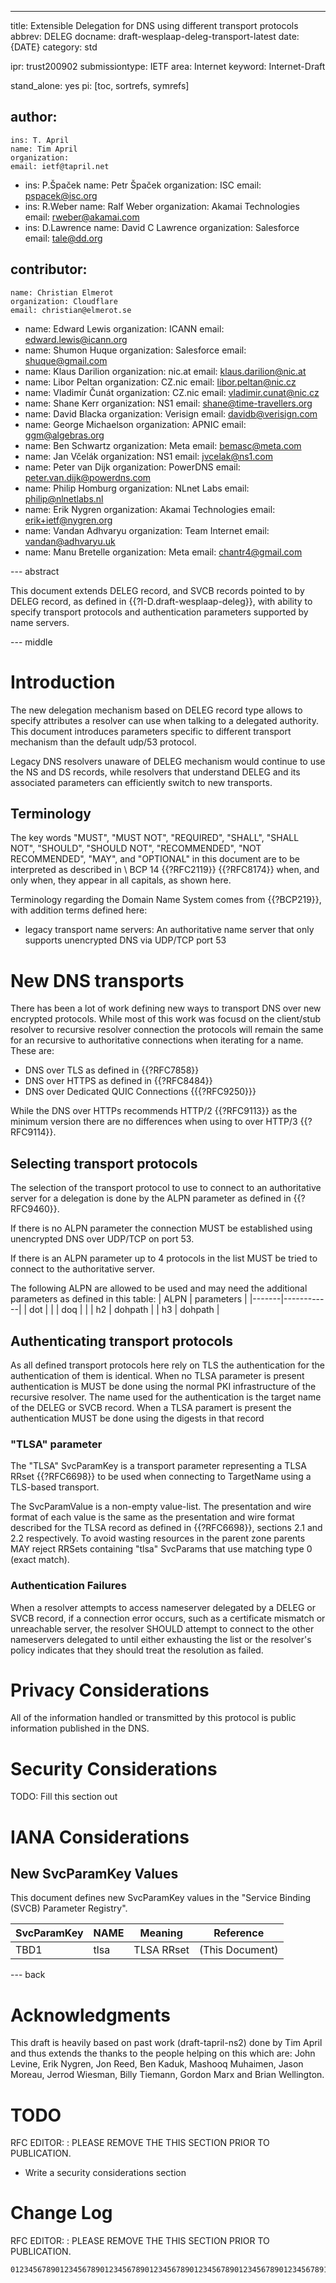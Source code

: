 ---
title: Extensible Delegation for DNS using different transport protocols
abbrev: DELEG
docname: draft-wesplaap-deleg-transport-latest
date: {DATE}
category: std

ipr: trust200902
submissiontype: IETF
area: Internet
keyword: Internet-Draft

stand_alone: yes
pi: [toc, sortrefs, symrefs]

author:
-
    ins: T. April
    name: Tim April
    organization:
    email: ietf@tapril.net
-
    ins: P.Špaček
    name: Petr Špaček
    organization: ISC
    email: pspacek@isc.org
-
    ins: R.Weber
    name: Ralf Weber
    organization: Akamai Technologies
    email: rweber@akamai.com
-
    ins: D.Lawrence
    name: David C Lawrence
    organization: Salesforce
    email: tale@dd.org

contributor:
-
    name: Christian Elmerot
    organization: Cloudflare
    email: christian@elmerot.se
-
    name: Edward Lewis
    organization: ICANN
    email: edward.lewis@icann.org
-
    name: Shumon Huque
    organization: Salesforce
    email: shuque@gmail.com
-
    name: Klaus Darilion
    organization: nic.at
    email: klaus.darilion@nic.at
-
    name: Libor Peltan
    organization: CZ.nic
    email: libor.peltan@nic.cz
-
    name: Vladimír Čunát
    organization: CZ.nic
    email: vladimir.cunat@nic.cz
-
    name: Shane Kerr
    organization: NS1
    email: shane@time-travellers.org
-
    name: David Blacka
    organization: Verisign
    email: davidb@verisign.com
-
    name: George Michaelson
    organization: APNIC
    email: ggm@algebras.org
-
    name: Ben Schwartz
    organization: Meta
    email: bemasc@meta.com
-
    name: Jan Včelák
    organization: NS1
    email: jvcelak@ns1.com
-
    name: Peter van Dijk
    organization: PowerDNS
    email: peter.van.dijk@powerdns.com
-
    name: Philip Homburg
    organization: NLnet Labs
    email: philip@nlnetlabs.nl
-
    name: Erik Nygren
    organization: Akamai Technologies
    email: erik+ietf@nygren.org
-
    name: Vandan Adhvaryu
    organization: Team Internet
    email: vandan@adhvaryu.uk
-
    name: Manu Bretelle
    organization: Meta
    email: chantr4@gmail.com

--- abstract

This document extends DELEG record, and SVCB records pointed to by DELEG record, as defined in {{?I-D.draft-wesplaap-deleg}}, with ability to specify transport protocols and authentication parameters supported by name servers.

--- middle

# Introduction

The new delegation mechanism based on DELEG record type allows to specify attributes a resolver can use when talking to a delegated authority. This document introduces parameters specific to different transport mechanism than the default udp/53 protocol.

Legacy DNS resolvers unaware of DELEG mechanism would continue to use the NS and DS records, while resolvers that understand DELEG and its associated parameters can efficiently switch to new transports.

## Terminology

The key words "MUST", "MUST NOT", "REQUIRED", "SHALL", "SHALL NOT",
"SHOULD", "SHOULD NOT", "RECOMMENDED", "NOT RECOMMENDED", "MAY", and
"OPTIONAL" in this document are to be interpreted as described in \\
BCP 14 {{?RFC2119}} {{?RFC8174}} when, and only when, they appear in
all capitals, as shown here.

Terminology regarding the Domain Name System comes from {{?BCP219}}, with addition terms defined here:

* legacy transport name servers: An authoritative name server that only supports unencrypted DNS via UDP/TCP port 53

# New DNS transports

There has been a lot of work defining new ways to transport DNS over new encrypted protocols. While most of this work was focusd on the client/stub resolver to recursive resolver connection the protocols will remain the same for an recursive to authoritative connections when iterating for a name. These are:

* DNS over TLS as defined in {{?RFC7858}}
* DNS over HTTPS as defined in {{?RFC8484}}
* DNS over Dedicated QUIC Connections {{{?RFC9250}}}

While the DNS over HTTPs recommends HTTP/2 {{?RFC9113}} as the minimum version there are no differences when using to over HTTP/3 {{?RFC9114}}.

## Selecting transport protocols

The selection of the transport protocol to use to connect to an authoritative server for a delegation is done by the ALPN parameter as defined in {{?RFC9460}}. 

If there is no ALPN parameter the connection MUST be established using unencrypted DNS over UDP/TCP on port 53.

If there is an ALPN parameter up to 4 protocols in the list MUST be tried to connect to the authoritative server.

The following ALPN are allowed to be used and may need the additional parameters as defined in this table:
| ALPN  | parameters |
|-------|------------|
| dot   |            |
| doq   |            |
| h2    | dohpath    |
| h3    | dohpath    |


## Authenticating transport protocols

As all defined transport protocols here rely on TLS the authentication for the authentication of them is identical. When no TLSA parameter is present authentication is MUST be done using the normal PKI infrastructure of the recursive resolver. The name used for the authentication is the target name of the DELEG or SVCB record. When a TLSA paramert is present the authentication MUST be done using the digests in that record

### "TLSA" parameter

The "TLSA" SvcParamKey is a transport parameter representing a TLSA RRset {{?RFC6698}} to be used when connecting to TargetName using a TLS-based transport.

The SvcParamValue is a non-empty value-list.  The presentation and wire format of each value is the same as the presentation and wire format described for the TLSA record as defined in {{?RFC6698}}, sections 2.1 and 2.2 respectively.  To avoid wasting resources in the parent zone parents MAY reject RRSets containing "tlsa" SvcParams that use matching type 0 (exact match).

### Authentication Failures

When a resolver attempts to access nameserver delegated by a DELEG or SVCB record, if a connection error occurs, such as a certificate mismatch or unreachable server, the resolver SHOULD attempt to connect to the other nameservers delegated to until either exhausting the list or the resolver's policy indicates that they should treat the resolution as failed.

# Privacy Considerations

All of the information handled or transmitted by this protocol is public information published in the DNS.

# Security Considerations

TODO: Fill this section out

# IANA Considerations

## New SvcParamKey Values

This document defines new SvcParamKey values in the "Service Binding (SVCB) Parameter Registry".

| SvcParamKey | NAME | Meaning    | Reference       |
|-------------|------|------------|-----------------|
| TBD1        | tlsa | TLSA RRset | (This Document) |

--- back

# Acknowledgments

This draft is heavily based on past work (draft-tapril-ns2) done by Tim April and thus extends the thanks to the people helping on this which are:
John Levine, Erik Nygren, Jon Reed, Ben Kaduk, Mashooq Muhaimen, Jason Moreau, Jerrod Wiesman, Billy Tiemann, Gordon Marx and Brian Wellington.

# TODO

RFC EDITOR:
: PLEASE REMOVE THE THIS SECTION PRIOR TO PUBLICATION.

* Write a security considerations section


# Change Log

RFC EDITOR:
: PLEASE REMOVE THE THIS SECTION PRIOR TO PUBLICATION.

~~~
01234567890123456789012345678901234567890123456789012345678901234567891
